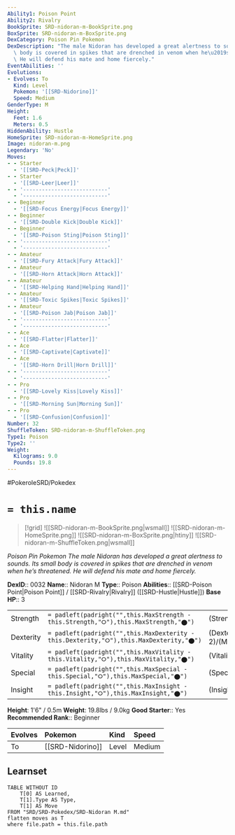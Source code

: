 ```yaml
---
Ability1: Poison Point
Ability2: Rivalry
BookSprite: SRD-nidoran-m-BookSprite.png
BoxSprite: SRD-nidoran-m-BoxSprite.png
DexCategory: Poison Pin Pokemon
DexDescription: "The male Nidoran has developed a great alertness to sounds. Its small\
  \ body is covered in spikes that are drenched in venom when he\u2019s threatened.\
  \ He will defend his mate and home fiercely."
EventAbilities: ''
Evolutions:
- Evolves: To
  Kind: Level
  Pokemon: '[[SRD-Nidorino]]'
  Speed: Medium
GenderType: M
Height:
  Feet: 1.6
  Meters: 0.5
HiddenAbility: Hustle
HomeSprite: SRD-nidoran-m-HomeSprite.png
Image: nidoran-m.png
Legendary: 'No'
Moves:
- - Starter
  - '[[SRD-Peck|Peck]]'
- - Starter
  - '[[SRD-Leer|Leer]]'
- - '---------------------------'
  - '---------------------------'
- - Beginner
  - '[[SRD-Focus Energy|Focus Energy]]'
- - Beginner
  - '[[SRD-Double Kick|Double Kick]]'
- - Beginner
  - '[[SRD-Poison Sting|Poison Sting]]'
- - '---------------------------'
  - '---------------------------'
- - Amateur
  - '[[SRD-Fury Attack|Fury Attack]]'
- - Amateur
  - '[[SRD-Horn Attack|Horn Attack]]'
- - Amateur
  - '[[SRD-Helping Hand|Helping Hand]]'
- - Amateur
  - '[[SRD-Toxic Spikes|Toxic Spikes]]'
- - Amateur
  - '[[SRD-Poison Jab|Poison Jab]]'
- - '---------------------------'
  - '---------------------------'
- - Ace
  - '[[SRD-Flatter|Flatter]]'
- - Ace
  - '[[SRD-Captivate|Captivate]]'
- - Ace
  - '[[SRD-Horn Drill|Horn Drill]]'
- - '---------------------------'
  - '---------------------------'
- - Pro
  - '[[SRD-Lovely Kiss|Lovely Kiss]]'
- - Pro
  - '[[SRD-Morning Sun|Morning Sun]]'
- - Pro
  - '[[SRD-Confusion|Confusion]]'
Number: 32
ShuffleToken: SRD-nidoran-m-ShuffleToken.png
Type1: Poison
Type2: ''
Weight:
  Kilograms: 9.0
  Pounds: 19.8
---
```


#PokeroleSRD/Pokedex

# `= this.name`

> [!grid]
> ![[SRD-nidoran-m-BookSprite.png|wsmall]]
> ![[SRD-nidoran-m-HomeSprite.png]]
> ![[SRD-nidoran-m-BoxSprite.png|htiny]]
> ![[SRD-nidoran-m-ShuffleToken.png|wsmall]]


*Poison Pin Pokemon*
*The male Nidoran has developed a great alertness to sounds. Its small body is covered in spikes that are drenched in venom when he’s threatened. He will defend his mate and home fiercely.*

**DexID**:: 0032
**Name**:: Nidoran M
**Type**:: Poison
**Abilities**:: [[SRD-Poison Point|Poison Point]] / [[SRD-Rivalry|Rivalry]] ([[SRD-Hustle|Hustle]])
**Base HP**:: 3

|           |                                                                                        |                                          |
| --------- | -------------------------------------------------------------------------------------- | ---------------------------------------- |
| Strength  | `= padleft(padright("",this.MaxStrength - this.Strength,"⭘"),this.MaxStrength,"⬤")`    | (Strength::2)/(MaxStrength::4)   |
| Dexterity | `= padleft(padright("",this.MaxDexterity - this.Dexterity,"⭘"),this.MaxDexterity,"⬤")` | (Dexterity:: 2)/(MaxDexterity::4) |
| Vitality  | `= padleft(padright("",this.MaxVitality - this.Vitality,"⭘"),this.MaxVitality,"⬤")`    | (Vitality::1)/(MaxVitality::3)   |
| Special   | `= padleft(padright("",this.MaxSpecial - this.Special,"⭘"),this.MaxSpecial,"⬤")`       | (Special::1)/(MaxSpecial::3)     |
| Insight   | `= padleft(padright("",this.MaxInsight - this.Insight,"⭘"),this.MaxInsight,"⬤")`       | (Insight::1)/(MaxInsight::3)     |

**Height**: 1'6" / 0.5m
**Weight**: 19.8lbs / 9.0kg
**Good Starter**:: Yes
**Recommended Rank**:: Beginner

| Evolves   | Pokemon          | Kind   | Speed   |
|:----------|:-----------------|:-------|:--------|
| To        | [[SRD-Nidorino]] | Level  | Medium  |

## Learnset

```dataview
TABLE WITHOUT ID
    T[0] AS Learned,
    T[1].Type AS Type,
    T[1] AS Move
FROM "SRD/SRD-Pokedex/SRD-Nidoran M.md"
flatten moves as T
where file.path = this.file.path
```
